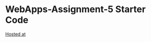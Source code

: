 # WebApps-Assignment-5 Starter Code

[Hosted at](https://44-563-web-apps-f22.github.io/44563-webapps-assignment-5-divyashrim11/insects.html)
